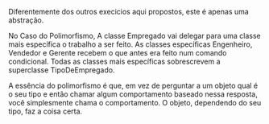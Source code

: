 Diferentemente dos outros execicios aqui propostos, este é apenas uma abstração.

No Caso do Polimorfismo, 
A classe Empregado vai delegar para uma classe mais específica o trabalho
a ser feito. As classes específicas Engenheiro, Vendedor e Gerente recebem 
o que antes era feito num comando condicional. 
Todas as classes mais específicas sobrescrevem a superclasse TipoDeEmpregado.

A essência do polimorfismo é que, em vez de perguntar a um objeto qual é o 
seu tipo e então chamar algum comportamento baseado nessa resposta, 
você simplesmente chama o comportamento. O objeto, dependendo do seu tipo, 
faz a coisa certa.
